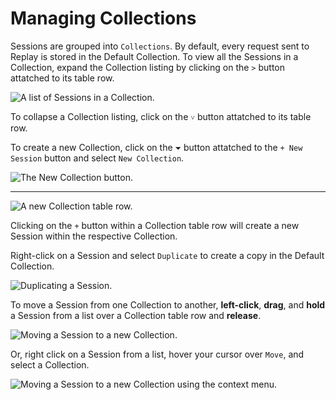 # Managing Collections

Sessions are grouped into `Collections`. By default, every request sent to Replay is stored in the Default Collection. To view all the Sessions in a Collection, expand the Collection listing by clicking on the `>` button attatched to its table row.

<img alt="A list of Sessions in a Collection." src="/_images/replay_collection_sessions.png" center>

To collapse a Collection listing, click on the `˅` button attatched to its table row.

To create a new Collection, click on the `⏷` button attatched to the `+ New Session` button and select `New Collection`.

<img alt="The New Collection button." src="/_images/replay_new_collection.png" center>

---

<img alt="A new Collection table row." src="/_images/replay_new_collection_row.png" center>

Clicking on the `+` button within a Collection table row will create a new Session within the respective Collection.

Right-click on a Session and select `Duplicate` to create a copy in the Default Collection.

<img alt="Duplicating a Session." src="/_images/replay_session_duplicate.png" center>

To move a Session from one Collection to another, **left-click**, **drag**, and **hold** a Session from a list over a Collection table row and **release**.

<img alt="Moving a Session to a new Collection." src="/_images/replay_move_session.png" center>

Or, right click on a Session from a list, hover your cursor over `Move`, and select a Collection.

<img alt="Moving a Session to a new Collection using the context menu." src="/_images/replay_move_session_alt.png" center>
